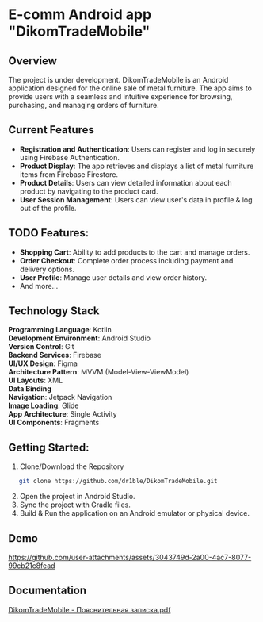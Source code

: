 # E-comm Android app "DikomTradeMobile"

## Overview
The project is under development. DikomTradeMobile is an Android application designed for the online sale of metal furniture. The app aims to provide users with a seamless and intuitive experience for browsing, purchasing, and managing orders of furniture.

## Current Features
- **Registration and Authentication**: Users can register and log in securely using Firebase Authentication.
- **Product Display**: The app retrieves and displays a list of metal furniture items from Firebase Firestore.
- **Product Details**: Users can view detailed information about each product by navigating to the product card.
- **User Session Management**: Users can view user's data in profile & log out of the profile.

## TODO Features:
- **Shopping Cart**: Ability to add products to the cart and manage orders.
- **Order Checkout**: Complete order process including payment and delivery options.
- **User Profile**: Manage user details and view order history.
- And more...

## Technology Stack
</p>

**Programming Language**: Kotlin  
**Development Environment**: Android Studio  
**Version Control**: Git  
**Backend Services**: Firebase  
**UI/UX Design**: Figma  
**Architecture Pattern**: MVVM (Model-View-ViewModel)  
**UI Layouts**: XML  
**Data Binding**  
**Navigation**: Jetpack Navigation  
**Image Loading**: Glide  
**App Architecture**: Single Activity  
**UI Components**: Fragments

## Getting Started:
1. Clone/Download the Repository
```bash
   git clone https://github.com/dr1ble/DikomTradeMobile.git
```
2. Open the project in Android Studio.
3. Sync the project with Gradle files.
4. Build & Run the application on an Android emulator or physical device.
## Demo

https://github.com/user-attachments/assets/3043749d-2a00-4ac7-8077-99cb21c8fead

## Documentation

[DikomTradeMobile - Пояснительная записка.pdf](https://github.com/user-attachments/files/18465799/DikomTradeMobile.-.pdf)
